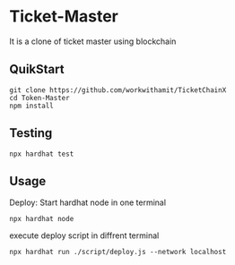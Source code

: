 # Ticket-Master

It is a clone of ticket master using blockchain

## QuikStart

```
git clone https://github.com/workwithamit/TicketChainX
cd Token-Master
npm install

```

## Testing

```
npx hardhat test
```

## Usage

Deploy:
Start hardhat node in one terminal

```
npx hardhat node
```

execute deploy script in diffrent terminal

```
npx hardhat run ./script/deploy.js --network localhost
```
